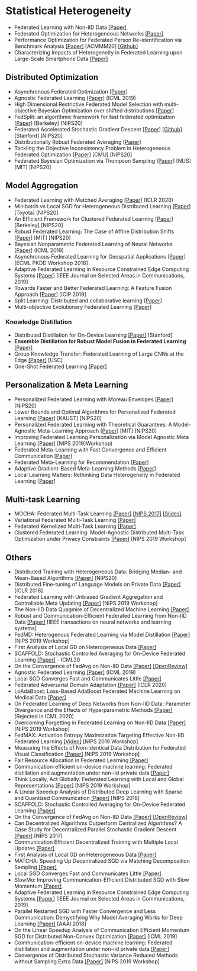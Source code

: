 # Statistical Heterogeneity

* Federated Learning with Non-IID Data [[Paper]](https://arxiv.org/abs/1806.00582) 
* Federated Optimization for Heterogeneous Networks [[Paper]](https://arxiv.org/pdf/1812.06127)
* Performance Optimization for Federated Person Re-identification via Benchmark Analysis [[Paper]](https://arxiv.org/abs/2008.11560) [ACMMM20] [[Github]](https://github.com/cap-ntu/FedReID) 
* Characterizing Impacts of Heterogeneity in Federated Learning upon Large-Scale Smartphone Data [[Paper]](https://arxiv.org/abs/2006.06983)

## Distributed Optimization

* Asynchronous Federated Optimization [[Paper]](https://arxiv.org/abs/1903.03934)
* Agnostic Federated Learning [[Paper]](https://arxiv.org/abs/1902.00146) (ICML 2019)
* High Dimensional Restrictive Federated Model Selection with multi-objective Bayesian Optimization over shifted distributions [[Paper]](https://arxiv.org/pdf/1902.08999)
* FedSplit: an algorithmic framework for fast federated optimization [[Paper]](https://papers.nips.cc/paper/2020/file/4ebd440d99504722d80de606ea8507da-Paper.pdf) [Berkeley] [NIPS20]
* Federated Accelerated Stochastic Gradient Descent [[Paper]](https://papers.nips.cc/paper/2020/file/39d0a8908fbe6c18039ea8227f827023-Paper.pdf) [[Github]](https://github.com/hongliny/FedAc-NeurIPS20) [Stanford] [NIPS20]
* Distributionally Robust Federated Averaging [[Paper]](https://papers.nips.cc/paper/2020/file/ac450d10e166657ec8f93a1b65ca1b14-Paper.pdf)
* Tackling the Objective Inconsistency Problem in Heterogeneous Federated Optimization [[Paper]](https://papers.nips.cc/paper/2020/file/564127c03caab942e503ee6f810f54fd-Paper.pdf) [CMU] [NIPS20]
* Federated Bayesian Optimization via Thompson Sampling [[Paper]](https://papers.nips.cc/paper/2020/file/6dfe08eda761bd321f8a9b239f6f4ec3-Paper.pdf) [NUS] [MIT] [NIPS20]


## Model Aggregation

* Federated Learning with Matched Averaging [[Paper]](https://openreview.net/forum?id=BkluqlSFDS) (ICLR 2020)
* Minibatch vs Local SGD for Heterogeneous Distributed Learning [[Paper]](https://papers.nips.cc/paper/2020/file/45713f6ff2041d3fdfae927b82488db8-Paper.pdf) [Toyota] [NIPS20]
* An Efficient Framework for Clustered Federated Learning [[Paper]](https://papers.nips.cc/paper/2020/file/e32cc80bf07915058ce90722ee17bb71-Paper.pdf) [Berkeley] [NIPS20]
* Robust Federated Learning: The Case of Affine Distribution Shifts [[Paper]](https://papers.nips.cc/paper/2020/file/f5e536083a438cec5b64a4954abc17f1-Paper.pdf) [MIT] [NIPS20]
* Bayesian Nonparametric Federated Learning of Neural Networks [[Paper]](https://arxiv.org/abs/1905.12022) (ICML 2019)
* Asynchronous Federated Learning for Geospatial Applications [[Paper]](https://link.springer.com.remotexs.ntu.edu.sg/chapter/10.1007/978-3-030-14880-5_2) [ECML PKDD Workshop 2018] 
* Adaptive Federated Learning in Resource Constrained Edge Computing Systems [[Paper]](https://arxiv.org/abs/1804.05271) [IEEE Journal on Selected Areas in Communications, 2019]
* Towards Faster and Better Federated Learning: A Feature Fusion Approach [[Paper]](https://ieeexplore.ieee.org/abstract/document/8803001/) [ICIP 2019]
* Split Learning: Distributed and collaborative learning [[Paper]](https://aiforsocialgood.github.io/iclr2019/accepted/track1/pdfs/31_aisg_iclr2019.pdf)
* Multi-objective Evolutionary Federated Learning [[Paper]](https://arxiv.org/pdf/1812.07478)

### Knowledge Distillation

* Distributed Distillation for On-Device Learning [[Paper]](https://papers.nips.cc/paper/2020/file/fef6f971605336724b5e6c0c12dc2534-Paper.pdf) [Stanford]
* **Ensemble Distillation for Robust Model Fusion in Federated Learning** [[Paper]](https://papers.nips.cc/paper/2020/file/18df51b97ccd68128e994804f3eccc87-Paper.pdf) 
* Group Knowledge Transfer: Federated Learning of Large CNNs at the Edge [[Paper]](https://papers.nips.cc/paper/2020/file/a1d4c20b182ad7137ab3606f0e3fc8a4-Paper.pdf) [USC]
* One-Shot Federated Learning [[Paper]](https://arxiv.org/abs/1902.11175)


## Personalization & Meta Learning

* Personalized Federated Learning with Moreau Envelopes [[Paper]](https://arxiv.org/abs/2006.08848) [NIPS20]
* Lower Bounds and Optimal Algorithms for Personalized Federated Learning [[Paper]](https://papers.nips.cc/paper/2020/file/187acf7982f3c169b3075132380986e4-Paper.pdf) [KAUST] [NIPS20]
* Personalized Federated Learning with Theoretical Guarantees: A Model-Agnostic Meta-Learning Approach [[Paper]](https://papers.nips.cc/paper/2020/file/24389bfe4fe2eba8bf9aa9203a44cdad-Paper.pdf) [MIT] [NIPS20]
* Improving Federated Learning Personalization via Model Agnostic Meta Learning [[Paper]](https://arxiv.org/abs/1909.12488) [NIPS 2019]Workshop)
* Federated Meta-Learning with Fast Convergence and Efficient Communication [[Paper]](https://arxiv.org/abs/1802.07876)
* Federated Meta-Learning for Recommendation [[Paper]](https://www.semanticscholar.org/paper/Federated-Meta-Learning-for-Recommendation-Chen-Dong/8e21d353ba283bee8fd18285558e5e8df39d46e8#paper-header)
* Adaptive Gradient-Based Meta-Learning Methods [[Paper]](https://arxiv.org/abs/1906.02717)
* Local Learning Matters: Rethinking Data Heterogeneity in Federated Learning [[Paper]](https://ieeexplore.ieee.org/document/9880310)

## Multi-task Learning

* MOCHA: Federated Multi-Task Learning [[Paper]](https://arxiv.org/abs/1705.10467) [[NIPS 2017]](https://papers.nips.cc/paper/7029-federated-multi-task-learning) [[Slides]](http://learningsys.org/nips17/assets/slides/mocha-NIPS.pdf)
* Variational Federated Multi-Task Learning [[Paper]](https://arxiv.org/abs/1906.06268)
* Federated Kernelized Multi-Task Learning [[Paper]](https://mlsys.org/Conferences/2019/doc/2018/30.pdf)
* Clustered Federated Learning: Model-Agnostic Distributed Multi-Task Optimization under Privacy Constraints [[Paper]](https://arxiv.org/abs/1910.01991) [NIPS 2019 Workshop]

## Others

* Distributed Training with Heterogeneous Data: Bridging Median- and Mean-Based Algorithms [[Paper]](https://papers.nips.cc/paper/2020/file/f629ed9325990b10543ab5946c1362fb-Paper.pdf) [NIPS20]
* Distributed Fine-tuning of Language Models on Private Data [[Paper]](https://openreview.net/pdf?id=HkgNdt26Z) [ICLR 2018]
* Federated Learning with Unbiased Gradient Aggregation and Controllable Meta Updating [[Paper]](https://arxiv.org/abs/1910.08234) [NIPS 2019 Workshop]
* The Non-IID Data Quagmire of Decentralized Machine Learning [[Paper]](https://arxiv.org/abs/1910.00189)
* Robust and Communication-Efficient Federated Learning from Non-IID Data [[Paper]](https://arxiv.org/pdf/1903.02891) [IEEE transactions on neural networks and learning systems]
* FedMD: Heterogenous Federated Learning via Model Distillation [[Paper]](https://arxiv.org/abs/1910.03581) [NIPS 2019 Workshop]
* First Analysis of Local GD on Heterogeneous Data [[Paper]](https://arxiv.org/abs/1909.04715)
* SCAFFOLD: Stochastic Controlled Averaging for On-Device Federated Learning [[Paper]](https://arxiv.org/abs/1910.06378) - ICML20
* On the Convergence of FedAvg on Non-IID Data [[Paper]](https://arxiv.org/abs/1907.02189) [[OpenReview]](https://openreview.net/forum?id=HJxNAnVtDS)
* Agnostic Federated Learning [[Paper]](https://arxiv.org/abs/1902.00146) (ICML 2019)
* Local SGD Converges Fast and Communicates Little [[Paper]](https://arxiv.org/abs/1805.09767)
* Federated Adversarial Domain Adaptation [[Paper]](https://arxiv.org/abs/1911.02054) (ICLR 2020)
* LoAdaBoost: Loss-Based AdaBoost Federated Machine Learning on Medical Data [[Paper]](https://arxiv.org/pdf/1811.12629)
* On Federated Learning of Deep Networks from Non-IID Data: Parameter Divergence and the Effects of Hyperparametric Methods [[Paper]](https://openreview.net/forum?id=SJeOAJStwB) [Rejected in ICML 2020]
* Overcoming Forgetting in Federated Learning on Non-IID Data [[Paper]](https://arxiv.org/abs/1910.07796) [NIPS 2019 Workshop]
* FedMAX: Activation Entropy Maximization Targeting Effective Non-IID Federated Learning [[Video]](#workshop) [NIPS 2019 Workshop]
* Measuring the Effects of Non-Identical Data Distribution for Federated Visual Classification [[Paper]](https://arxiv.org/abs/1909.06335) [NIPS 2019 Workshop]
* Fair Resource Allocation in Federated Learning [[Paper]](https://arxiv.org/abs/1905.10497)
* Communication-efficient on-device machine learning: Federated distillation and augmentation under non-iid private data [[Paper]](https://arxiv.org/abs/1811.11479)
* Think Locally, Act Globally: Federated Learning with Local and Global Representations [[Paper]](https://arxiv.org/abs/2001.01523) [NIPS 2019 Workshop]
* A Linear Speedup Analysis of Distributed Deep Learning with Sparse and Quantized Communication [[Paper]](https://papers.nips.cc/paper/7519-a-linear-speedup-analysis-of-distributed-deep-learning-with-sparse-and-quantized-communication) [NIPS 2018]
* SCAFFOLD: Stochastic Controlled Averaging for On-Device Federated Learning [[Paper]](https://arxiv.org/abs/1910.06378)
* On the Convergence of FedAvg on Non-IID Data [[Paper]](https://arxiv.org/abs/1907.02189) [[OpenReview]](https://openreview.net/forum?id=HJxNAnVtDS)
* Can Decentralized Algorithms Outperform Centralized Algorithms? A Case Study for Decentralized Parallel Stochastic Gradient Descent [[Paper]](https://arxiv.org/abs/1705.09056) [NIPS 2017]
* Communication Efficient Decentralized Training with Multiple Local Updates [[Paper]](https://arxiv.org/abs/1910.09126)
* First Analysis of Local GD on Heterogeneous Data [[Paper]](https://arxiv.org/abs/1909.04715)
* MATCHA: Speeding Up Decentralized SGD via Matching Decomposition Sampling [[Paper]](https://arxiv.org/abs/1905.09435)
* Local SGD Converges Fast and Communicates Little [[Paper]](https://arxiv.org/abs/1805.09767)
* SlowMo: Improving Communication-Efficient Distributed SGD with Slow Momentum [[Paper]](https://arxiv.org/abs/1910.00643)
* Adaptive Federated Learning in Resource Constrained Edge Computing Systems [[Paper]](https://arxiv.org/abs/1804.05271) [IEEE Journal on Selected Areas in Communications, 2019]
* Parallel Restarted SGD with Faster Convergence and Less Communication: Demystifying Why Model Averaging Works for Deep Learning [[Paper]](https://arxiv.org/abs/1807.06629) [AAAI 2018]
* On the Linear Speedup Analysis of Communication Efficient Momentum SGD for Distributed Non-Convex Optimization [[Paper]](https://arxiv.org/abs/1905.03817) [ICML 2019]
*  Communication-efficient on-device machine learning: Federated distillation and augmentation under non-iid private data [[Paper]](https://arxiv.org/abs/1811.11479)
* Convergence of Distributed Stochastic Variance Reduced Methods without Sampling Extra Data [[Paper]](https://arxiv.org/abs/1905.12648) [NIPS 2019 Workshop]
